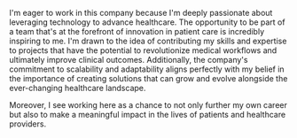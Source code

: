 I'm eager to work in this company because I'm deeply passionate about leveraging technology to advance healthcare. The opportunity to be part of a team that's at the forefront of innovation in patient care is incredibly inspiring to me. I'm drawn to the idea of contributing my skills and expertise to projects that have the potential to revolutionize medical workflows and ultimately improve clinical outcomes. Additionally, the company's commitment to scalability and adaptability aligns perfectly with my belief in the importance of creating solutions that can grow and evolve alongside the ever-changing healthcare landscape.

Moreover, I see working here as a chance to not only further my own career but also to make a meaningful impact in the lives of patients and healthcare providers.